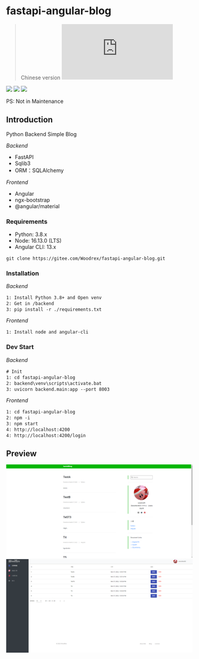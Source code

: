 # fastapi-angular-blog

> Chinese version ![Here](https://github.com/WoodRex/fastapi-angular-blog/blob/master/README_CN.md)

[![](https://img.shields.io/badge/Python-3.8-blue.svg)](https://www.python.org/downloads)
[![](https://img.shields.io/badge/FastAPI-0.74.1-ff69b4.svg)](https://fastapi.tiangolo.com/)
[![](https://img.shields.io/badge/Angular-13.x-red.svg)](https://angular.cn/)

PS: Not in Maintenance

## Introduction
Python Backend Simple Blog

*Backend*
* FastAPI
* Sqlib3
* ORM：SQLAlchemy

*Frontend*
* Angular
* ngx-bootstrap
* @angular/material

### Requirements
* Python: 3.8.x
* Node: 16.13.0 (LTS)
* Angular CLI: 13.x



```shell
git clone https://gitee.com/Woodrex/fastapi-angular-blog.git
```

### Installation
*Backend*
```
1: Install Python 3.8+ and Open venv
2: Get in /backend
3: pip install -r ./requirements.txt
```

*Frontend*
```
1: Install node and angular-cli
```

### Dev Start

*Backend*
```
# Init
1: cd fastapi-angular-blog
2: backend\venv\scripts\activate.bat
3: uvicorn backend.main:app --port 8003
```

*Frontend*
```
1: cd fastapi-angular-blog
2: npm -i
3: npm start
4: http://localhost:4200        
4: http://localhost:4200/login 
```

## Preview
![avatar](pic/Main.PNG)
![avatar](./pic/control.PNG)

